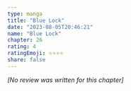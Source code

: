 ```yaml
---
type: manga
title: "Blue Lock"
date: "2023-08-05T20:46:21"
name: "Blue Lock"
chapter: 26
rating: 4
ratingEmoji: ⭐️⭐️⭐️⭐️
share: false
---
```


_[No review was written for this chapter]_
